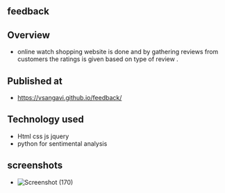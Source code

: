 ## feedback
## Overview
* online watch shopping website is done and by gathering  reviews from  customers the ratings is given based on type of review .
## Published at
* https://vsangavi.github.io/feedback/
## Technology used
* Html css js jquery
* python for sentimental analysis
## screenshots
* ![Screenshot (170)](https://user-images.githubusercontent.com/42089548/70841422-5883e300-1e40-11ea-997c-51309419f227.png)


